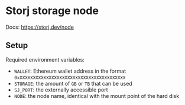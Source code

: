 # Storj storage node

Docs: https://storj.dev/node

## Setup
Required environment variables:
- `WALLET`: Ethereum wallet address in the format `0xXXXXXXXXXXXXXXXXXXXXXXXXXXXXXXXXXXXXXXXX`
- `STORAGE`: the amount of `GB` or `TB` that can be used
- `SJ_PORT`: the externally accessible port
- `NODE`: the node name, identical with the mount point of the hard disk
